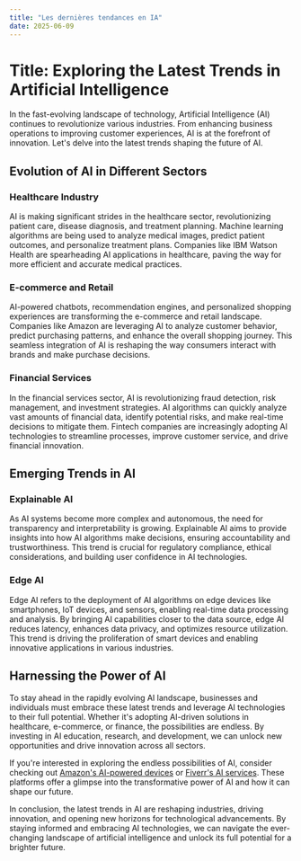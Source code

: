 ```yaml
---
title: "Les dernières tendances en IA"
date: 2025-06-09
---
```


# Title: Exploring the Latest Trends in Artificial Intelligence

In the fast-evolving landscape of technology, Artificial Intelligence (AI) continues to revolutionize various industries. From enhancing business operations to improving customer experiences, AI is at the forefront of innovation. Let's delve into the latest trends shaping the future of AI.

## Evolution of AI in Different Sectors

### Healthcare Industry
AI is making significant strides in the healthcare sector, revolutionizing patient care, disease diagnosis, and treatment planning. Machine learning algorithms are being used to analyze medical images, predict patient outcomes, and personalize treatment plans. Companies like IBM Watson Health are spearheading AI applications in healthcare, paving the way for more efficient and accurate medical practices.

### E-commerce and Retail
AI-powered chatbots, recommendation engines, and personalized shopping experiences are transforming the e-commerce and retail landscape. Companies like Amazon are leveraging AI to analyze customer behavior, predict purchasing patterns, and enhance the overall shopping journey. This seamless integration of AI is reshaping the way consumers interact with brands and make purchase decisions.

### Financial Services
In the financial services sector, AI is revolutionizing fraud detection, risk management, and investment strategies. AI algorithms can quickly analyze vast amounts of financial data, identify potential risks, and make real-time decisions to mitigate them. Fintech companies are increasingly adopting AI technologies to streamline processes, improve customer service, and drive financial innovation.

## Emerging Trends in AI

### Explainable AI
As AI systems become more complex and autonomous, the need for transparency and interpretability is growing. Explainable AI aims to provide insights into how AI algorithms make decisions, ensuring accountability and trustworthiness. This trend is crucial for regulatory compliance, ethical considerations, and building user confidence in AI technologies.

### Edge AI
Edge AI refers to the deployment of AI algorithms on edge devices like smartphones, IoT devices, and sensors, enabling real-time data processing and analysis. By bringing AI capabilities closer to the data source, edge AI reduces latency, enhances data privacy, and optimizes resource utilization. This trend is driving the proliferation of smart devices and enabling innovative applications in various industries.

## Harnessing the Power of AI

To stay ahead in the rapidly evolving AI landscape, businesses and individuals must embrace these latest trends and leverage AI technologies to their full potential. Whether it's adopting AI-driven solutions in healthcare, e-commerce, or finance, the possibilities are endless. By investing in AI education, research, and development, we can unlock new opportunities and drive innovation across all sectors.

If you're interested in exploring the endless possibilities of AI, consider checking out [Amazon's AI-powered devices](https://www.amazon.fr/amazonprime?_encoding=UTF8&primeCampaignId=prime_assoc_ft&tag=zenzen0d-21France) or [Fiverr's AI services](https://go.fiverr.com/visit/?bta=1071918&brand=fiverrmarketplace). These platforms offer a glimpse into the transformative power of AI and how it can shape our future.

In conclusion, the latest trends in AI are reshaping industries, driving innovation, and opening new horizons for technological advancements. By staying informed and embracing AI technologies, we can navigate the ever-changing landscape of artificial intelligence and unlock its full potential for a brighter future.